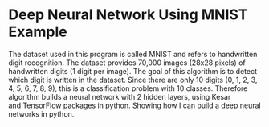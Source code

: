 # Deep Neural Network Using MNIST Example

The dataset used in this program is called MNIST and refers to handwritten digit recognition. The dataset provides 70,000 images (28x28 pixels) of handwritten digits (1 digit per image). The goal of this algorithm is to detect which digit is written in the dataset. Since there are only 10 digits (0, 1, 2, 3, 4, 5, 6, 7, 8, 9), this is a classification problem with 10 classes. Therefore algorithm builds a neural network with 2 hidden layers, using Kesar and TensorFlow packages in python. Showing how I can build a deep neural networks in python. 
